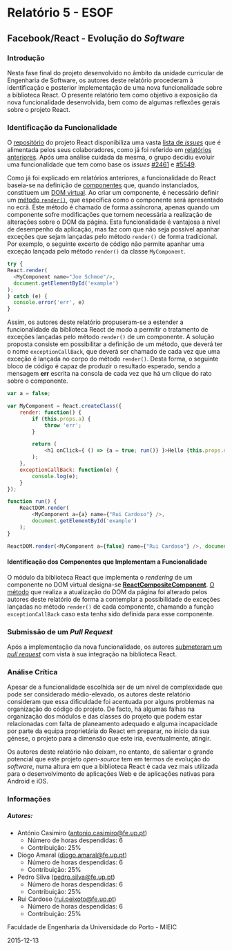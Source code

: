 # Relatório 5 - ESOF
## Facebook/React - Evolução do *Software*

### <a name="introducao"></a>Introdução

Nesta fase final do projeto desenvolvido no âmbito da unidade curricular de Engenharia de Software, os autores deste relatório procederam à identificação e posterior implementação de uma nova funcionalidade sobre a biblioteca React. O presente relatório tem como objetivo a exposição da nova funcionalidade desenvolvida, bem como de algumas reflexões gerais sobre o projeto React.


### <a name="feature"></a>Identificação da Funcionalidade

O [repositório](https://github.com/facebook/react) do projeto React disponibiliza uma vasta [lista de *issues*](https://github.com/facebook/react/issues) que é alimentada pelos seus colaboradores, como já foi referido em [relatórios anteriores](./Relatorio_2.md#levantamento). Após uma análise cuidada da mesma, o grupo decidiu evoluir uma funcionalidade que tem como base os *issues* [#2461](https://github.com/facebook/react/issues/2461) e [#5549](https://github.com/facebook/react/issues/5549).

Como já foi explicado em relatórios anteriores, a funcionalidade do React baseia-se na definição de [componentes](http://facebook.github.io/react/docs/component-specs.html) que, quando instanciados, constituem um [DOM virtual](http://facebook.github.io/react/docs/glossary.html). Ao criar um componente, é necessário definir um [método `render()`](http://facebook.github.io/react/docs/component-specs.html#render), que especifica como o componente será apresentado no ecrã. Este método é chamado de forma assíncrona, apenas quando um componente sofre modificações que tornem necessária a realização de alterações sobre o DOM da página. Esta funcionalidade é vantajosa a nível de desempenho da aplicação, mas faz com que não seja possível apanhar exceções que sejam lançadas pelo método `render()` de forma tradicional. Por exemplo, o seguinte excerto de código não permite apanhar uma exceção lançada pelo método `render()` da classe `MyComponent`.

```javascript
try {
React.render(
  <MyComponent name="Joe Schmoe"/>,
  document.getElementById('example')
); 
} catch (e) {
  console.error('err', e)
}
```

Assim, os autores deste relatório propuseram-se a estender a funcionalidade da biblioteca React de modo a permitir o tratamento de exceções lançadas pelo método `render()` de um componente. A solução proposta consiste em possibilitar a definição de um método, que deverá ter o nome `exceptionCallBack`, que deverá ser chamado de cada vez que uma exceção é lançada no corpo do método `render()`. Desta forma, o seguinte bloco de código é capaz de produzir o resultado esperado, sendo a mensagem **err** escrita na consola de cada vez que há um clique do rato sobre o componente.

```javascript
var a = false;

var MyComponent = React.createClass({
	render: function() {
		if (this.props.a) {
			throw 'err';
		}

		return (      
			<h1 onClick={ () => {a = true; run()} }>Hello {this.props.name}</h1>      
		);
	},
	exceptionCallBack: function(e) {
		console.log(e);
	}	
});

function run() {
	ReactDOM.render(
		<MyComponent a={a} name={"Rui Cardoso"} />,
		document.getElementById('example')
	);
}

ReactDOM.render(<MyComponent a={false} name={"Rui Cardoso"} />, document.getElementById('example'));
```

#### <a name="componentes"></a>Identificação dos Componentes que Implementam a Funcionalidade

O módulo da biblioteca React que implementa o *rendering* de um componente no DOM virtual designa-se [**ReactCompositeComponent**](https://github.com/facebook/react/blob/master/src/renderers/shared/reconciler/ReactCompositeComponent.js). [O método](https://github.com/rppc/react/blob/feature/src/renderers/shared/reconciler/ReactCompositeComponent.js#L787) que realiza a atualização do DOM da página foi alterado pelos autores deste relatório de forma a contemplar a possibilidade de exceções lançadas no método `render()` de cada componente, chamando a função `exceptionCallBack` caso esta tenha sido definida para esse componente.

### <a name="submissao"></a>Submissão de um *Pull Request*

Após a implementação da nova funcionalidade, os autores [submeteram um *pull request*](https://github.com/facebook/react/pull/5615) com vista à sua integração na biblioteca React.

### <a name="analise"></a>Análise Crítica

Apesar de a funcionalidade escolhida ser de um nível de complexidade que pode ser considerado médio-elevado, os autores deste relatório consideram que essa dificuldade foi acentuada por alguns problemas na organização do código do projeto. De facto, há algumas falhas na organização dos módulos e das classes do projeto que podem estar relacionadas com falta de planeamento adequado e alguma incapacidade por parte da equipa proprietária do React em preparar, no início da sua génese, o projeto para a dimensão que este iria, eventualmente, atingir.

Os autores deste relatório não deixam, no entanto, de salientar o grande potencial que este projeto *open-source* tem em termos de evolução do *software*, numa altura em que a biblioteca React é cada vez mais utilizada para o desenvolvimento de aplicações Web e de aplicações nativas para Android e iOS.

### <a name="info"></a>Informações

##### Autores:

* António Casimiro (antonio.casimiro@fe.up.pt)
	* Número de horas despendidas: 6
	* Contribuição: 25%
* Diogo Amaral (diogo.amaral@fe.up.pt)
	* Número de horas despendidas: 6
	* Contribuição: 25%
* Pedro Silva (pedro.silva@fe.up.pt)
	* Número de horas despendidas: 6
	* Contribuição: 25%
* Rui Cardoso (rui.peixoto@fe.up.pt)
	* Número de horas despendidas: 6
	* Contribuição: 25%

Faculdade de Engenharia da Universidade do Porto - MIEIC

2015-12-13
